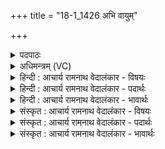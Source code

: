 +++
title = "18-1_1426 अभि वायुम्"

+++
<details><summary>पदपाठः</summary>

अ꣣भि꣢। वा꣣यु꣢म्। वी꣣ति꣢। अ꣣र्ष। गृणानः꣢। अ꣣भि꣢। मि꣣त्रा꣢। मि꣣। त्रा꣢। व꣡रु꣢꣯णा। पू꣣य꣡मा꣢नः। अ꣣भि꣢। न꣡र꣢꣯म्। धी꣣ज꣡व꣢नम्। धी꣣। ज꣡व꣢꣯नम्। र꣣थेष्ठा꣢म्। र꣣थे। स्था꣢म्। अ꣡भि꣢꣯। इ꣡न्द्र꣢꣯म्। वृ꣡ष꣢꣯णम्। व꣡ज्र꣢꣯बाहुम्। व꣡ज्र꣢꣯। बा꣣हुम्। १४२६।
</details>

<details><summary>अधिमन्त्रम् (VC)</summary>

- पवमानः सोमः
- कुत्स आङ्गिरसः
- त्रिष्टुप्
- धैवतः
</details>

<details><summary>हिन्दी : आचार्य रामनाथ वेदालंकार - विषयः</summary>

प्रथम मन्त्र में उपासक को प्रेरित किया गया है।
</details>

<details><summary>हिन्दी : आचार्य रामनाथ वेदालंकार - पदार्थः</summary>

पदार्थान्वय -  हे सोम अर्थात् शान्तिमय उपासक! (गृणानः)परमात्मा की स्तुति करता हुआ तू(वीती)वेग से(वायुम्)गतिशील मन को(अभि अर्ष)परमात्मा के प्रति प्रेरित कर।(पूयमानः)पवित्र किया जाता हुआ तू(मित्रावरुणा)प्राण-अपान को(अभि अर्ष)परमात्मा के प्रति प्रेरित कर, (धीजवनम्)ध्यान में वेगवान्, (रथेष्ठाम्)देह-रथ में स्थित(नरम्)नेता जीवात्मा को(अभि अर्ष)परमात्मा के प्रति प्रेरित कर और(वृषणम्)सुखवर्षक, (वज्रबाहुम्)शस्त्रास्त्रधारी सेनापति के समान शत्रुओं के विनाश में समर्थ(इन्द्रम्)परमेश्वर को(अभि अर्ष)अपनी ओर प्रेरित कर ॥१॥
</details>

<details><summary>हिन्दी : आचार्य रामनाथ वेदालंकार - भावार्थः</summary>

भावार्थ -  मनुष्य जब अपने मन,बुद्धि,प्राण-अपान और जीवात्मा को परमात्मा की ओर प्रेरित करता है,तब परमात्मा झट स्वयं ही उसके सम्मुख प्रकट हो जाता है ॥१॥
</details>

<details><summary>संस्कृत : आचार्य रामनाथ वेदालंकार - विषयः</summary>

तत्राद्ये मन्त्रे उपासकं प्रेरयति।
</details>

<details><summary>संस्कृत : आचार्य रामनाथ वेदालंकार - पदार्थः</summary>

पदार्थान्वय -  हे सोम शान्तिमय उपासक! (गृणानः)परमात्मानं स्तुवन् त्वम्(वीती)वीत्या वेगेन(वायुम्)गतिशीलं मनः(अभि अर्ष)परमात्मानं प्रति प्रेरय, (पूयमानः)पवित्रीक्रियमाणः त्वम्(मित्रावरुणा)प्राणापानौ(अभि अर्ष)परमात्मानं प्रति प्रेरय।(धीजवनम्२)धियां ध्याने जवनं वेगवन्तम्, (रथेष्ठाम्)देहरथे स्थितम्(नरम्)नेतारं जीवात्मानम्(अभि अर्ष)परमात्मानं प्रति प्रेरय।(वृषणम्)सुखवर्षकम्, (वज्रबाहुम्)शस्त्रास्त्रधारिणं सेनापतिमिव शत्रुविनाशसमर्थम्(इन्द्रम्)परमेश्वरम्(अभि अर्ष)स्वात्मानं प्रति प्रेरय।[अभि इत्यस्यावृत्त्या अर्ष इति क्रियापदं स्वयमेवावर्तते।]॥१॥
</details>

<details><summary>संस्कृत : आचार्य रामनाथ वेदालंकार - भावार्थः</summary>

भावार्थ -  मनुष्यो यदा मनो बुद्धिं प्राणापानौ जीवात्मानं च परमात्मानं प्रति प्रेरयति तदा परमात्मा झटिति स्वयमेव तत्सम्मुखमाविर्भवति ॥१॥
</details>